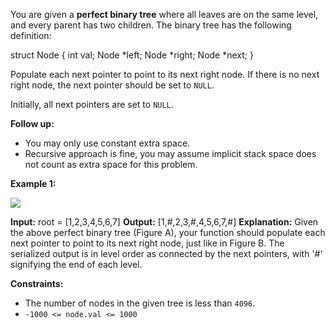 
You are given a  **perfect binary tree** where all leaves are on the same level, and every parent has two children. The binary tree has the following definition:

struct Node {
  int val;
  Node *left;
  Node *right;
  Node *next;
}

Populate each next pointer to point to its next right node. If there is no next right node, the next pointer should be set to  `NULL`.

Initially, all next pointers are set to  `NULL`.

**Follow up:**

-   You may only use constant extra space.
-   Recursive approach is fine, you may assume implicit stack space does not count as extra space for this problem.

**Example 1:**

![](https://assets.leetcode.com/uploads/2019/02/14/116_sample.png)

**Input:** root = [1,2,3,4,5,6,7]
**Output:** [1,#,2,3,#,4,5,6,7,#]
**Explanation:** Given the above perfect binary tree (Figure A), your function should populate each next pointer to point to its next right node, just like in Figure B. The serialized output is in level order as connected by the next pointers, with '#' signifying the end of each level.

**Constraints:**

-   The number of nodes in the given tree is less than  `4096`.
-   `-1000 <= node.val <= 1000`